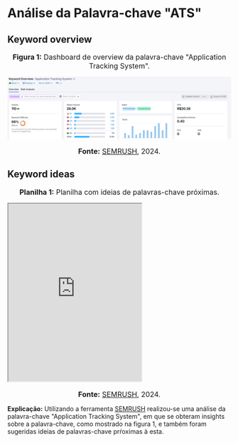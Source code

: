 # Análise da Palavra-chave "ATS"

## Keyword overview

<font size="3"><p style="text-align: center"><b>Figura 1:</b> Dashboard de overview da palavra-chave "Application Tracking System".</p></font>

<img src="../assets/ats-screen.png">

<font size="3"><p style="text-align: center"><b>Fonte:</b> [SEMRUSH](https://www.semrush.com/), 2024.</p></font>

## Keyword ideas 

<font size="3"><p style="text-align: center"><b>Planilha 1:</b> Planilha com ideias de palavras-chave próximas.</p></font>

<iframe src="https://docs.google.com/spreadsheets/d/e/2PACX-1vTGQPc1ly1BvLJAb9Z0A_dYp-n7I3y_W52J2f9vXZiUvycqcCQUVbWwH9ORaZxW0FtT9b2CQwG3mBVG/pubhtml?widget=true&amp;headers=false" height="400px"></iframe>

<font size="3"><p style="text-align: center"><b>Fonte:</b> [SEMRUSH](https://www.semrush.com/), 2024.</p></font>

**Explicação:** Utilizando a ferramenta [SEMRUSH](https://www.semrush.com/) realizou-se uma análise da palavra-chave "Application Tracking System", em que se obteram insights sobre a palavra-chave, como mostrado na figura 1, e também foram sugeridas ideias de palavras-chave prŕoximas à esta.
